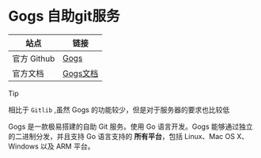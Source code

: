 # Gogs 自助git服务

| 站点        | 链接                                 |
| ----------- | ------------------------------------ |
| 官方 Github | [Gogs](https://github.com/gogs/gogs) |
| 官方文档    | [Gogs文档](https://gogs.io/docs)     |



> [!TIP]
>
> 相比于 `Gitlib` ,虽然 Gogs 的功能较少，但是对于服务器的要求也比较低

Gogs 是一款极易搭建的自助 Git 服务。使用 Go 语言开发。Gogs 能够通过独立的二进制分发，并且支持 Go 语言支持的 **所有平台**，包括 Linux、Mac OS X、Windows 以及 ARM 平台。